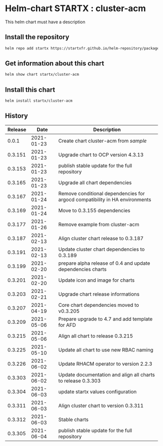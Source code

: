 # Helm-chart STARTX : cluster-acm

This helm chart must have a description

## Install the repository

```bash
helm repo add startx https://startxfr.github.io/helm-repository/packages/
```

## Get information about this chart

```bash
helm show chart startx/cluster-acm
```

## Install this chart

```bash
helm install startx/cluster-acm
```

## History

| Release | Date       | Description                                                                 |
| ------- | ---------- | --------------------------------------------------------------------------- |
| 0.0.1   | 2021-01-23 | Create chart cluster-acm from _sample_                                      |
| 0.3.151 | 2021-01-23 | Upgrade chart to OCP version 4.3.13                                         |
| 0.3.153 | 2021-01-23 | publish stable update for the full repository                               |
| 0.3.165 | 2021-01-23 | Upgrade all chart dependencies                                              |
| 0.3.167 | 2021-01-24 | Remove conditional dependencies for argocd compatibility in HA environments |
| 0.3.169 | 2021-01-24 | Move to 0.3.155 dependencies                                                |
| 0.3.177 | 2021-01-26 | Remove example from cluster-acm                                             |
| 0.3.187 | 2021-02-13 | Align cluster chart release to 0.3.187                                      |
| 0.3.191 | 2021-02-13 | Update cluster chart dependencies to 0.3.189                                |
| 0.3.199 | 2021-02-20 | prepare alpha release of 0.4 and update dependencies charts                 |
| 0.3.201 | 2021-02-20 | Update icon and image for charts                                            |
| 0.3.203 | 2021-02-21 | Upgrade chart release informations                                          |
| 0.3.207 | 2021-04-19 | Core chart dependencies moved to v0.3.205                                   |
| 0.3.209 | 2021-05-06 | Prepare upgrade to 4.7 and add template for AFD                             |
| 0.3.215 | 2021-05-06 | Align all chart to release 0.3.215                                          |
| 0.3.225 | 2021-05-10 | Update all chart to use new RBAC naming                                     |
| 0.3.226 | 2021-06-02 | Update RHACM operator to version 2.2.3                                      |
| 0.3.303 | 2021-06-02 | Update documentation and align all charts to release 0.3.303                |
| 0.3.304 | 2021-06-03 | update startx values configuration                                          |
| 0.3.311 | 2021-06-03 | Align cluster chart to version 0.3.311                                      |
| 0.3.312 | 2021-06-03 | Stable charts                                                               |
| 0.3.305 | 2021-06-04 | publish stable update for the full repository
